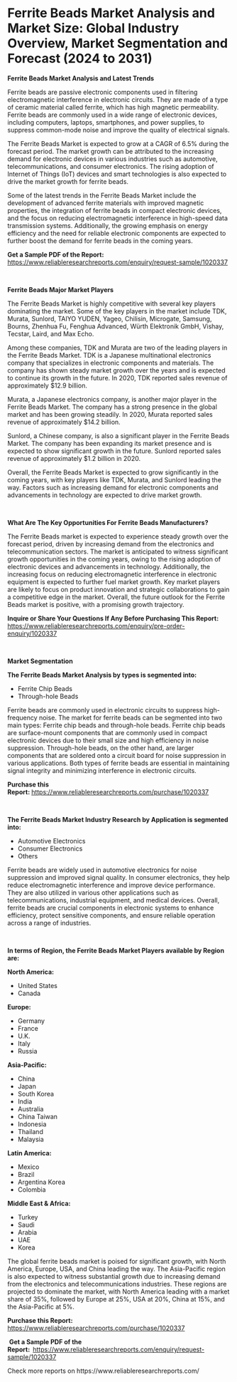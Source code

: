 <p><h1>Ferrite Beads Market Analysis and Market Size: Global Industry Overview, Market Segmentation and Forecast (2024 to 2031)</h1></p><p><strong>Ferrite Beads Market Analysis and Latest Trends</strong></p>
<p><p>Ferrite beads are passive electronic components used in filtering electromagnetic interference in electronic circuits. They are made of a type of ceramic material called ferrite, which has high magnetic permeability. Ferrite beads are commonly used in a wide range of electronic devices, including computers, laptops, smartphones, and power supplies, to suppress common-mode noise and improve the quality of electrical signals.</p><p>The Ferrite Beads Market is expected to grow at a CAGR of 6.5% during the forecast period. The market growth can be attributed to the increasing demand for electronic devices in various industries such as automotive, telecommunications, and consumer electronics. The rising adoption of Internet of Things (IoT) devices and smart technologies is also expected to drive the market growth for ferrite beads.</p><p>Some of the latest trends in the Ferrite Beads Market include the development of advanced ferrite materials with improved magnetic properties, the integration of ferrite beads in compact electronic devices, and the focus on reducing electromagnetic interference in high-speed data transmission systems. Additionally, the growing emphasis on energy efficiency and the need for reliable electronic components are expected to further boost the demand for ferrite beads in the coming years.</p></p>
<p><strong>Get a Sample PDF of the Report:&nbsp;</strong> <a href="https://www.reliableresearchreports.com/enquiry/request-sample/1020337">https://www.reliableresearchreports.com/enquiry/request-sample/1020337</a></p>
<p>&nbsp;</p>
<p><strong>Ferrite Beads Major Market Players</strong></p>
<p><p>The Ferrite Beads Market is highly competitive with several key players dominating the market. Some of the key players in the market include TDK, Murata, Sunlord, TAIYO YUDEN, Yageo, Chilisin, Microgate, Samsung, Bourns, Zhenhua Fu, Fenghua Advanced, Würth Elektronik GmbH, Vishay, Tecstar, Laird, and Max Echo.</p><p>Among these companies, TDK and Murata are two of the leading players in the Ferrite Beads Market. TDK is a Japanese multinational electronics company that specializes in electronic components and materials. The company has shown steady market growth over the years and is expected to continue its growth in the future. In 2020, TDK reported sales revenue of approximately $12.9 billion.</p><p>Murata, a Japanese electronics company, is another major player in the Ferrite Beads Market. The company has a strong presence in the global market and has been growing steadily. In 2020, Murata reported sales revenue of approximately $14.2 billion.</p><p>Sunlord, a Chinese company, is also a significant player in the Ferrite Beads Market. The company has been expanding its market presence and is expected to show significant growth in the future. Sunlord reported sales revenue of approximately $1.2 billion in 2020.</p><p>Overall, the Ferrite Beads Market is expected to grow significantly in the coming years, with key players like TDK, Murata, and Sunlord leading the way. Factors such as increasing demand for electronic components and advancements in technology are expected to drive market growth.</p></p>
<p>&nbsp;</p>
<p><strong>What Are The Key Opportunities For Ferrite Beads Manufacturers?</strong></p>
<p><p>The Ferrite Beads market is expected to experience steady growth over the forecast period, driven by increasing demand from the electronics and telecommunication sectors. The market is anticipated to witness significant growth opportunities in the coming years, owing to the rising adoption of electronic devices and advancements in technology. Additionally, the increasing focus on reducing electromagnetic interference in electronic equipment is expected to further fuel market growth. Key market players are likely to focus on product innovation and strategic collaborations to gain a competitive edge in the market. Overall, the future outlook for the Ferrite Beads market is positive, with a promising growth trajectory.</p></p>
<p><strong>Inquire or Share Your Questions If Any Before Purchasing This Report:</strong> <a href="https://www.reliableresearchreports.com/enquiry/pre-order-enquiry/1020337">https://www.reliableresearchreports.com/enquiry/pre-order-enquiry/1020337</a></p>
<p>&nbsp;</p>
<p><strong>Market Segmentation</strong></p>
<p><strong>The Ferrite Beads Market Analysis by types is segmented into:</strong></p>
<p><ul><li>Ferrite Chip Beads</li><li>Through-hole Beads</li></ul></p>
<p><p>Ferrite beads are commonly used in electronic circuits to suppress high-frequency noise. The market for ferrite beads can be segmented into two main types: Ferrite chip beads and through-hole beads. Ferrite chip beads are surface-mount components that are commonly used in compact electronic devices due to their small size and high efficiency in noise suppression. Through-hole beads, on the other hand, are larger components that are soldered onto a circuit board for noise suppression in various applications. Both types of ferrite beads are essential in maintaining signal integrity and minimizing interference in electronic circuits.</p></p>
<p><strong>Purchase this Report:&nbsp;</strong><a href="https://www.reliableresearchreports.com/purchase/1020337">https://www.reliableresearchreports.com/purchase/1020337</a></p>
<p>&nbsp;</p>
<p><strong>The Ferrite Beads Market Industry Research by Application is segmented into:</strong></p>
<p><ul><li>Automotive Electronics</li><li>Consumer Electronics</li><li>Others</li></ul></p>
<p><p>Ferrite beads are widely used in automotive electronics for noise suppression and improved signal quality. In consumer electronics, they help reduce electromagnetic interference and improve device performance. They are also utilized in various other applications such as telecommunications, industrial equipment, and medical devices. Overall, ferrite beads are crucial components in electronic systems to enhance efficiency, protect sensitive components, and ensure reliable operation across a range of industries.</p></p>
<p>&nbsp;</p>
<p><strong>In terms of Region, the Ferrite Beads Market Players available by Region are:</strong></p>
<p>
    <p> <strong> North America: </strong>
        <ul>
            <li>United States</li>
            <li>Canada</li>
        </ul>
        </p> 
    <p> <strong> Europe: </strong>
        <ul>
            <li>Germany</li>
            <li>France</li>
            <li>U.K.</li>
            <li>Italy</li>
            <li>Russia</li>
        </ul>
        </p> 
    <p> <strong> Asia-Pacific: </strong>
        <ul>
            <li>China</li>
            <li>Japan</li>
            <li>South Korea</li>
            <li>India</li>
            <li>Australia</li>
            <li>China Taiwan</li>
            <li>Indonesia</li>
            <li>Thailand</li>
            <li>Malaysia</li>
        </ul>
        </p> 
    <p> <strong> Latin America: </strong>
        <ul>
            <li>Mexico</li>
            <li>Brazil</li>
            <li>Argentina Korea</li>
            <li>Colombia</li>
        </ul>
        </p> 
    <p> <strong> Middle East & Africa: </strong>
        <ul>
            <li>Turkey</li>
            <li>Saudi</li>
            <li>Arabia</li>
            <li>UAE</li>
            <li>Korea</li>
        </ul>
    </p>
    </p>
<p><p>The global ferrite beads market is poised for significant growth, with North America, Europe, USA, and China leading the way. The Asia-Pacific region is also expected to witness substantial growth due to increasing demand from the electronics and telecommunications industries. These regions are projected to dominate the market, with North America leading with a market share of 35%, followed by Europe at 25%, USA at 20%, China at 15%, and the Asia-Pacific at 5%.</p></p>
<p><strong>Purchase this Report: </strong><a href="https://www.reliableresearchreports.com/purchase/1020337">https://www.reliableresearchreports.com/purchase/1020337</a></p>
<p>&nbsp;<strong>Get a Sample PDF of the Report:&nbsp;&nbsp;</strong><a href="https://www.reliableresearchreports.com/enquiry/request-sample/1020337">https://www.reliableresearchreports.com/enquiry/request-sample/1020337</a></p>
<p><strong></strong></p>
<p>Check more reports on https://www.reliableresearchreports.com/</p>